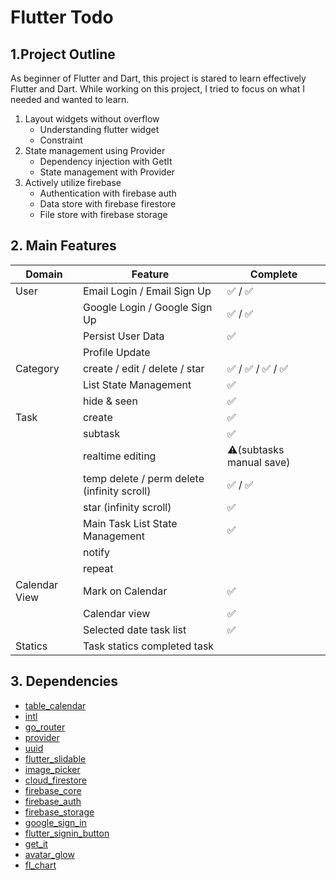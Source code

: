 # Flutter Todo

## 1.Project Outline

As beginner of Flutter and Dart, this project is stared to learn effectively Flutter and Dart.
While working on this project, I tried to focus on what I needed and wanted to learn.

1. Layout widgets without overflow
    - Understanding flutter widget
    - Constraint
2. State management using Provider
    - Dependency injection with GetIt
    - State management with Provider
3. Actively utilize firebase
    - Authentication with firebase auth
    - Data store with firebase firestore
    - File store with firebase storage

## 2. Main Features

| Domain        | Feature                                     | Complete                 |
|---------------|---------------------------------------------|--------------------------|
| User          | Email Login / Email Sign Up                 | ✅ / ✅                    |
|               | Google Login / Google Sign Up               | ✅ / ✅                    |
|               | Persist User Data                           | ✅                        |
|               | Profile Update                              |                          |
| Category      | create / edit / delete / star               | ✅ / ✅ / ✅ / ✅            |
|               | List State Management                       | ✅                        |
|               | hide & seen                                 | ✅                        |
| Task          | create                                      | ✅                        |
|               | subtask                                     | ✅                        |
|               | realtime editing                            | ⚠️(subtasks manual save) |
|               | temp delete / perm delete (infinity scroll) | ✅ / ✅                    |
|               | star (infinity scroll)                      | ✅                        |
|               | Main Task List State Management             | ✅                        |
|               | notify                                      |                          |
|               | repeat                                      |                          |
| Calendar View | Mark on Calendar                            | ✅                        |
|               | Calendar view                               | ✅                        |
|               | Selected date task list                     | ✅                        |
| Statics       | Task statics completed task                 |                          |

## 3. Dependencies

- [table_calendar](https://pub.dev/packages/table_calendar)
- [intl](https://pub.dev/packages/intl)
- [go_router](https://pub.dev/packages/go_router)
- [provider](https://pub.dev/packages/provider)
- [uuid](https://pub.dev/packages/uuid)
- [flutter_slidable](https://pub.dev/packages/flutter_slidable)
- [image_picker](https://pub.dev/packages/image_picker)
- [cloud_firestore](https://pub.dev/packages/cloud_firestore)
- [firebase_core](https://pub.dev/packages/firebase_core)
- [firebase_auth](https://pub.dev/packages/firebase_auth)
- [firebase_storage](https://pub.dev/packages/firebase_storage)
- [google_sign_in](https://pub.dev/packages/google_sign_in)
- [flutter_signin_button](https://pub.dev/packages/flutter_signin_button)
- [get_it](https://pub.dev/packages/get_it)
- [avatar_glow](https://pub.dev/packages/avatar_glow)
- [fl_chart](https://pub.dev/packages/fl_chart)

